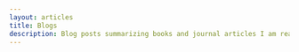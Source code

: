 ```yaml
---
layout: articles
title: Blogs
description: Blog posts summarizing books and journal articles I am reading
---
```


